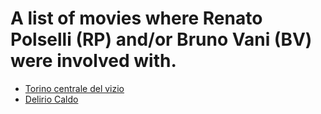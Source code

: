 # A list of movies where Renato Polselli (RP) and/or Bruno Vani (BV) were involved with.

- [Torino centrale del vizio](torinocentraledelvizio.md)
- [Delirio Caldo](deliriocaldo.md)